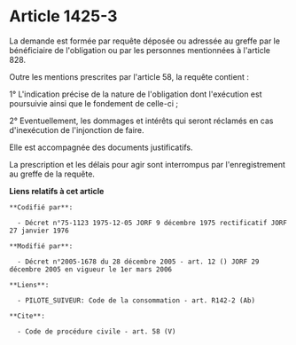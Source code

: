 # Article 1425-3

La demande est formée par requête déposée ou adressée au greffe par le bénéficiaire de l'obligation ou par les personnes
mentionnées à l'article 828. 

Outre les mentions prescrites par l'article 58, la requête contient : 

1° L'indication précise de la nature de l'obligation dont l'exécution est poursuivie ainsi que le fondement de celle-ci ; 

2° Eventuellement, les dommages et intérêts qui seront réclamés en cas d'inexécution de l'injonction de faire. 

Elle est accompagnée des documents justificatifs. 

La prescription et les délais pour agir sont interrompus par l'enregistrement au greffe de la requête.

**Liens relatifs à cet article**

	**Codifié par**:

	  - Décret n°75-1123 1975-12-05 JORF 9 décembre 1975 rectificatif JORF 27 janvier 1976

	**Modifié par**:

	  - Décret n°2005-1678 du 28 décembre 2005 - art. 12 () JORF 29 décembre 2005 en vigueur le 1er mars 2006

	**Liens**:

	  - PILOTE_SUIVEUR: Code de la consommation - art. R142-2 (Ab)

	**Cite**:

	  - Code de procédure civile - art. 58 (V)
